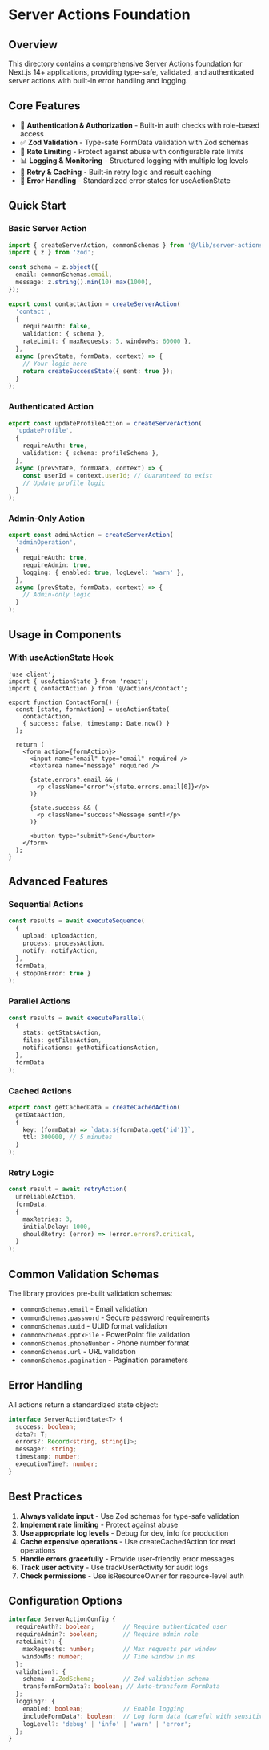 # Server Actions Foundation

## Overview
This directory contains a comprehensive Server Actions foundation for Next.js 14+ applications, providing type-safe, validated, and authenticated server actions with built-in error handling and logging.

## Core Features
- 🔐 **Authentication & Authorization** - Built-in auth checks with role-based access
- ✅ **Zod Validation** - Type-safe FormData validation with Zod schemas
- 🚦 **Rate Limiting** - Protect against abuse with configurable rate limits
- 📊 **Logging & Monitoring** - Structured logging with multiple log levels
- 🔄 **Retry & Caching** - Built-in retry logic and result caching
- 🎯 **Error Handling** - Standardized error states for useActionState

## Quick Start

### Basic Server Action
```typescript
import { createServerAction, commonSchemas } from '@/lib/server-actions';
import { z } from 'zod';

const schema = z.object({
  email: commonSchemas.email,
  message: z.string().min(10).max(1000),
});

export const contactAction = createServerAction(
  'contact',
  {
    requireAuth: false,
    validation: { schema },
    rateLimit: { maxRequests: 5, windowMs: 60000 },
  },
  async (prevState, formData, context) => {
    // Your logic here
    return createSuccessState({ sent: true });
  }
);
```

### Authenticated Action
```typescript
export const updateProfileAction = createServerAction(
  'updateProfile',
  {
    requireAuth: true,
    validation: { schema: profileSchema },
  },
  async (prevState, formData, context) => {
    const userId = context.userId; // Guaranteed to exist
    // Update profile logic
  }
);
```

### Admin-Only Action
```typescript
export const adminAction = createServerAction(
  'adminOperation',
  {
    requireAuth: true,
    requireAdmin: true,
    logging: { enabled: true, logLevel: 'warn' },
  },
  async (prevState, formData, context) => {
    // Admin-only logic
  }
);
```

## Usage in Components

### With useActionState Hook
```tsx
'use client';
import { useActionState } from 'react';
import { contactAction } from '@/actions/contact';

export function ContactForm() {
  const [state, formAction] = useActionState(
    contactAction,
    { success: false, timestamp: Date.now() }
  );

  return (
    <form action={formAction}>
      <input name="email" type="email" required />
      <textarea name="message" required />
      
      {state.errors?.email && (
        <p className="error">{state.errors.email[0]}</p>
      )}
      
      {state.success && (
        <p className="success">Message sent!</p>
      )}
      
      <button type="submit">Send</button>
    </form>
  );
}
```

## Advanced Features

### Sequential Actions
```typescript
const results = await executeSequence(
  {
    upload: uploadAction,
    process: processAction,
    notify: notifyAction,
  },
  formData,
  { stopOnError: true }
);
```

### Parallel Actions
```typescript
const results = await executeParallel(
  {
    stats: getStatsAction,
    files: getFilesAction,
    notifications: getNotificationsAction,
  },
  formData
);
```

### Cached Actions
```typescript
export const getCachedData = createCachedAction(
  getDataAction,
  {
    key: (formData) => `data:${formData.get('id')}`,
    ttl: 300000, // 5 minutes
  }
);
```

### Retry Logic
```typescript
const result = await retryAction(
  unreliableAction,
  formData,
  {
    maxRetries: 3,
    initialDelay: 1000,
    shouldRetry: (error) => !error.errors?.critical,
  }
);
```

## Common Validation Schemas

The library provides pre-built validation schemas:
- `commonSchemas.email` - Email validation
- `commonSchemas.password` - Secure password requirements
- `commonSchemas.uuid` - UUID format validation
- `commonSchemas.pptxFile` - PowerPoint file validation
- `commonSchemas.phoneNumber` - Phone number format
- `commonSchemas.url` - URL validation
- `commonSchemas.pagination` - Pagination parameters

## Error Handling

All actions return a standardized state object:
```typescript
interface ServerActionState<T> {
  success: boolean;
  data?: T;
  errors?: Record<string, string[]>;
  message?: string;
  timestamp: number;
  executionTime?: number;
}
```

## Best Practices

1. **Always validate input** - Use Zod schemas for type-safe validation
2. **Implement rate limiting** - Protect against abuse
3. **Use appropriate log levels** - Debug for dev, info for production
4. **Cache expensive operations** - Use createCachedAction for read operations
5. **Handle errors gracefully** - Provide user-friendly error messages
6. **Track user activity** - Use trackUserActivity for audit logs
7. **Check permissions** - Use isResourceOwner for resource-level auth

## Configuration Options

```typescript
interface ServerActionConfig {
  requireAuth?: boolean;        // Require authenticated user
  requireAdmin?: boolean;       // Require admin role
  rateLimit?: {
    maxRequests: number;        // Max requests per window
    windowMs: number;           // Time window in ms
  };
  validation?: {
    schema: z.ZodSchema;        // Zod validation schema
    transformFormData?: boolean; // Auto-transform FormData
  };
  logging?: {
    enabled: boolean;           // Enable logging
    includeFormData?: boolean;  // Log form data (careful with sensitive data)
    logLevel?: 'debug' | 'info' | 'warn' | 'error';
  };
}
```